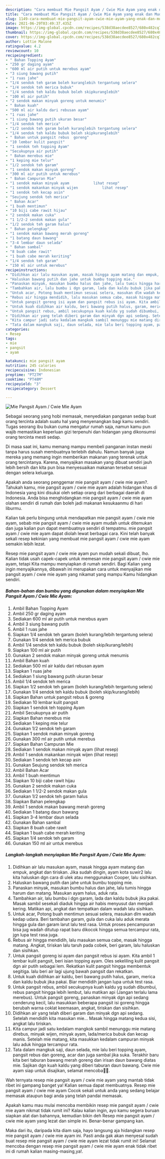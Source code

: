 ```yaml
---
description: "Cara membuat Mie Pangsit Ayam / Cwie Mie Ayam yang enak dan Mudah Dibuat"
title: "Cara membuat Mie Pangsit Ayam / Cwie Mie Ayam yang enak dan Mudah Dibuat"
slug: 1149-cara-membuat-mie-pangsit-ayam-cwie-mie-ayam-yang-enak-dan-mudah-dibuat
date: 2021-06-29T03:49:37.435Z
image: https://img-global.cpcdn.com/recipes/538d38aecdee8527/680x482cq70/mie-pangsit-ayam-cwie-mie-ayam-foto-resep-utama.jpg
thumbnail: https://img-global.cpcdn.com/recipes/538d38aecdee8527/680x482cq70/mie-pangsit-ayam-cwie-mie-ayam-foto-resep-utama.jpg
cover: https://img-global.cpcdn.com/recipes/538d38aecdee8527/680x482cq70/mie-pangsit-ayam-cwie-mie-ayam-foto-resep-utama.jpg
author: Lottie Malone
ratingvalue: 4.2
reviewcount: 10
recipeingredient:
- " Bahan Topping Ayam"
- "250 gr daging ayam"
- "600 ml air putih untuk merebus ayam"
- "3 siung bawang putih"
- "1 ruas jahe"
- "1/4 sendok teh garam boleh kuranglebih tergantung selera"
- "1/4 sendok teh merica bubuk"
- "1/4 sendok teh kaldu bubuk boleh skipkuranglebih"
- "100 ml air putih"
- "2 sendok makan minyak goreng untuk menumis"
- " Bahan kuah"
- "500 ml air kaldu dari rebusan ayam"
- "1 ruas jahe"
- "1 siung bawang putih ukuran besar"
- "1/4 sendok teh merica"
- "1/2 sendok teh garam boleh kuranglebih tergantung selera"
- "1/4 sendok teh kaldu bubuk boleh skipkuranglebih"
- " Bahan untuk pangsit rebus  goreng"
- "10 lembar kulit pangsit"
- "1 sendok teh topping Ayam"
- "Secukupnya air putih"
- " Bahan merebus mie"
- "1 keping mie telur"
- "1/2 sendok teh garam"
- "1 sendok makan minyak goreng"
- "300 ml air putih untuk merebus"
- " Bahan Campuran Mie"
- "1 sendok makan minyak ayam           lihat resep"
- "1 sendok makankan minyak wijen           lihat resep"
- "1 sendok teh kecap asin"
- "Seujung sendok teh merica"
- " Bahan Acar"
- "1 buah mentimun"
- "10 biji cabe rawit hijau"
- "2 sendok makan cuka"
- "1 1/2-2 sendok makan gula"
- "1/2 sendok teh garam halus"
- " Bahan pelengkap"
- "1 sendok makan bawang merah goreng"
- "1 batang daun bawang"
- "3-4 lembar daun selada"
- " Bahan sambal"
- "8 buah cabe rawit"
- "1 buah cabe merah keriting"
- "1/4 sendok teh garam"
- "150 ml air untuk merebus"
recipeinstructions:
- "Didihkan air lalu masukan ayam, masak hingga ayam matang dan empuk, angkat dan tiriskan. Jika sudah dingin, ayam kota suwir2 lalu kita haluskan dgn cara di ulek atau menggunakan Cooper, lalu sisihkan."
- "Haluskan bawang putih dan jahe untuk bumbu topping mie."
- "Panaskan minyak, masukan bumbu halus dan jahe, lalu tumis hingga harum dan matang. Masukan ayam halus, aduk rata."
- "Tambahkan air, lalu bumbu i dgn garam, lada dan kaldu bubuk jika pakai. Masak sambil sesekali diaduk hingga air habis menyusut dan menjadi kering. Matikan api, angkat dan tempatkan dalam wadah lalu sisihkan."
- "Untuk acar, Potong buah mentimun sesuai selera, masukan dlm wadah kedap udara. Beri tambahan garam, gula dan cuka lalu aduk merata hingga gula dan garam larut lalu test rasa. Untuk proses pencampuran bisa jug wadah ditutup rapat baru dikocok hingga semua tercampur rata, jgn lupa test rasa juga."
- "Rebus air hingga mendidih, lalu masukan semua cabe, masak hingga matang. Angkat, tiriskan lalu taruh pada cobek, beri garam, lalu haluskan dan sisihkan."
- "Untuk pangsit goreng isi ayam dan pangsit rebus isi ayam. Kita ambil 1 lembar kulit pangsit, beri isian topping ayam. Oles sekeliling kulit pangsit dgn air putih sebagai lem. Rekatkan kulit pangsit hingga membentuk segitiga. lalu beri air lagi ujung bawah pangsit dan rekatkan."
- "Untuk kuah didihkan air kaldu, beri bawang putih halus, garam, merica dan kaldu bubuk jika pakai. Biar mendidih jangan lupa untuk test rasa."
- "Untuk pangsit rebus, ambil secukupnya kuah kaldu yg sudah dibumbui, rebus pangsit hingga lebih lembut, lalu matikan api (Jangan terlalu lama merebus). Untuk pangsit goreng, panaskan minyak dgn api sedang cenderung kecil, lalu masukkan beberapa pangsit isi goreng hingga berubah warna coklat keemasan, angkat, tiriskan dan sisihkan."
- "Didihkan air yang telah diberi garam dan minyak dgn api sedang. Setelah mendidih kita masukan mie... Masak hingga matang kedua sisi, angkat lalu tiriskan."
- "Kita campur jadi satu kedalam mangkok sambil menunggu mie matang direbus, minyak wijen, minyak ayam, lada/merica bubuk dan kecap manis. Setelah mie matang, kita masukkan kedalam campuran minyak lalu aduk hingga tercampur rata."
- "Tata dalam mangkuk saji, daun selada, mie lalu beri topping ayam, pangsit rebus dan goreng, acar dan juga sambal jika suka. Terakhir baru kita beri taburan bawang merah goreng dan irisan daun bawang diatas mie. Sajikan dgn kuah kaldu yang diberi taburan daun bawang. Cwie mie ayam siap untuk disajikan, selamat mencoba🙏🥰."
categories:
- Resep
tags:
- mie
- pangsit
- ayam

katakunci: mie pangsit ayam 
nutrition: 245 calories
recipecuisine: Indonesian
preptime: "PT27M"
cooktime: "PT48M"
recipeyield: "3"
recipecategory: Dessert

---
```



![Mie Pangsit Ayam / Cwie Mie Ayam](https://img-global.cpcdn.com/recipes/538d38aecdee8527/680x482cq70/mie-pangsit-ayam-cwie-mie-ayam-foto-resep-utama.jpg)

Sebagai seorang yang hobi memasak, menyediakan panganan sedap buat orang tercinta adalah suatu hal yang menyenangkan bagi kamu sendiri. Tugas seorang ibu bukan cuma mengatur rumah saja, namun kamu pun wajib memastikan keperluan gizi terpenuhi dan hidangan yang dikonsumsi orang tercinta mesti sedap.

Di masa  saat ini, kamu memang mampu membeli panganan instan meski tanpa harus susah membuatnya terlebih dahulu. Namun banyak juga mereka yang memang ingin memberikan makanan yang terenak untuk orang tercintanya. Karena, menyajikan masakan yang dibuat sendiri jauh lebih bersih dan kita pun bisa menyesuaikan makanan tersebut sesuai dengan selera keluarga. 



Apakah anda seorang penggemar mie pangsit ayam / cwie mie ayam?. Tahukah kamu, mie pangsit ayam / cwie mie ayam adalah hidangan khas di Indonesia yang kini disukai oleh setiap orang dari berbagai daerah di Indonesia. Anda bisa menghidangkan mie pangsit ayam / cwie mie ayam olahan sendiri di rumah dan boleh jadi makanan kesukaanmu di hari liburmu.

Kalian tak perlu bingung untuk mendapatkan mie pangsit ayam / cwie mie ayam, sebab mie pangsit ayam / cwie mie ayam mudah untuk ditemukan dan juga kalian pun dapat membuatnya sendiri di tempatmu. mie pangsit ayam / cwie mie ayam dapat diolah lewat berbagai cara. Kini telah banyak sekali resep kekinian yang membuat mie pangsit ayam / cwie mie ayam semakin lebih lezat.

Resep mie pangsit ayam / cwie mie ayam pun mudah sekali dibuat, lho. Kalian tidak usah capek-capek untuk memesan mie pangsit ayam / cwie mie ayam, tetapi Kita mampu menyiapkan di rumah sendiri. Bagi Kalian yang ingin menyajikannya, dibawah ini merupakan cara untuk menyajikan mie pangsit ayam / cwie mie ayam yang nikamat yang mampu Kamu hidangkan sendiri.

<!--inarticleads1-->

##### Bahan-bahan dan bumbu yang digunakan dalam menyiapkan Mie Pangsit Ayam / Cwie Mie Ayam:

1. Ambil  Bahan Topping Ayam
1. Ambil 250 gr daging ayam
1. Sediakan 600 ml air putih untuk merebus ayam
1. Ambil 3 siung bawang putih
1. Ambil 1 ruas jahe
1. Siapkan 1/4 sendok teh garam (boleh kurang/lebih tergantung selera)
1. Gunakan 1/4 sendok teh merica bubuk
1. Ambil 1/4 sendok teh kaldu bubuk (boleh skip/kurang/lebih)
1. Siapkan 100 ml air putih
1. Gunakan 2 sendok makan minyak goreng untuk menumis
1. Ambil  Bahan kuah
1. Sediakan 500 ml air kaldu dari rebusan ayam
1. Siapkan 1 ruas jahe
1. Sediakan 1 siung bawang putih ukuran besar
1. Ambil 1/4 sendok teh merica
1. Siapkan 1/2 sendok teh garam (boleh kurang/lebih tergantung selera)
1. Gunakan 1/4 sendok teh kaldu bubuk (boleh skip/kurang/lebih)
1. Siapkan  Bahan untuk pangsit rebus &amp; goreng
1. Sediakan 10 lembar kulit pangsit
1. Siapkan 1 sendok teh topping Ayam
1. Ambil Secukupnya air putih
1. Siapkan  Bahan merebus mie
1. Sediakan 1 keping mie telur
1. Gunakan 1/2 sendok teh garam
1. Siapkan 1 sendok makan minyak goreng
1. Gunakan 300 ml air putih untuk merebus
1. Siapkan  Bahan Campuran Mie
1. Sediakan 1 sendok makan minyak ayam           (lihat resep)
1. Ambil 1 sendok makankan minyak wijen           (lihat resep)
1. Sediakan 1 sendok teh kecap asin
1. Gunakan Seujung sendok teh merica
1. Ambil  Bahan Acar
1. Ambil 1 buah mentimun
1. Siapkan 10 biji cabe rawit hijau
1. Gunakan 2 sendok makan cuka
1. Sediakan 1 1/2-2 sendok makan gula
1. Gunakan 1/2 sendok teh garam halus
1. Siapkan  Bahan pelengkap
1. Ambil 1 sendok makan bawang merah goreng
1. Sediakan 1 batang daun bawang
1. Siapkan 3-4 lembar daun selada
1. Gunakan  Bahan sambal
1. Siapkan 8 buah cabe rawit
1. Siapkan 1 buah cabe merah keriting
1. Siapkan 1/4 sendok teh garam
1. Gunakan 150 ml air untuk merebus




<!--inarticleads2-->

##### Langkah-langkah menyiapkan Mie Pangsit Ayam / Cwie Mie Ayam:

1. Didihkan air lalu masukan ayam, masak hingga ayam matang dan empuk, angkat dan tiriskan. Jika sudah dingin, ayam kota suwir2 lalu kita haluskan dgn cara di ulek atau menggunakan Cooper, lalu sisihkan.
1. Haluskan bawang putih dan jahe untuk bumbu topping mie.
1. Panaskan minyak, masukan bumbu halus dan jahe, lalu tumis hingga harum dan matang. Masukan ayam halus, aduk rata.
1. Tambahkan air, lalu bumbu i dgn garam, lada dan kaldu bubuk jika pakai. Masak sambil sesekali diaduk hingga air habis menyusut dan menjadi kering. Matikan api, angkat dan tempatkan dalam wadah lalu sisihkan.
1. Untuk acar, Potong buah mentimun sesuai selera, masukan dlm wadah kedap udara. Beri tambahan garam, gula dan cuka lalu aduk merata hingga gula dan garam larut lalu test rasa. Untuk proses pencampuran bisa jug wadah ditutup rapat baru dikocok hingga semua tercampur rata, jgn lupa test rasa juga.
1. Rebus air hingga mendidih, lalu masukan semua cabe, masak hingga matang. Angkat, tiriskan lalu taruh pada cobek, beri garam, lalu haluskan dan sisihkan.
1. Untuk pangsit goreng isi ayam dan pangsit rebus isi ayam. Kita ambil 1 lembar kulit pangsit, beri isian topping ayam. Oles sekeliling kulit pangsit dgn air putih sebagai lem. Rekatkan kulit pangsit hingga membentuk segitiga. lalu beri air lagi ujung bawah pangsit dan rekatkan.
1. Untuk kuah didihkan air kaldu, beri bawang putih halus, garam, merica dan kaldu bubuk jika pakai. Biar mendidih jangan lupa untuk test rasa.
1. Untuk pangsit rebus, ambil secukupnya kuah kaldu yg sudah dibumbui, rebus pangsit hingga lebih lembut, lalu matikan api (Jangan terlalu lama merebus). Untuk pangsit goreng, panaskan minyak dgn api sedang cenderung kecil, lalu masukkan beberapa pangsit isi goreng hingga berubah warna coklat keemasan, angkat, tiriskan dan sisihkan.
1. Didihkan air yang telah diberi garam dan minyak dgn api sedang. Setelah mendidih kita masukan mie... Masak hingga matang kedua sisi, angkat lalu tiriskan.
1. Kita campur jadi satu kedalam mangkok sambil menunggu mie matang direbus, minyak wijen, minyak ayam, lada/merica bubuk dan kecap manis. Setelah mie matang, kita masukkan kedalam campuran minyak lalu aduk hingga tercampur rata.
1. Tata dalam mangkuk saji, daun selada, mie lalu beri topping ayam, pangsit rebus dan goreng, acar dan juga sambal jika suka. Terakhir baru kita beri taburan bawang merah goreng dan irisan daun bawang diatas mie. Sajikan dgn kuah kaldu yang diberi taburan daun bawang. Cwie mie ayam siap untuk disajikan, selamat mencoba🙏🥰.




Wah ternyata resep mie pangsit ayam / cwie mie ayam yang mantab tidak ribet ini gampang banget ya! Kalian semua dapat membuatnya. Resep mie pangsit ayam / cwie mie ayam Cocok sekali untuk anda yang sedang belajar memasak ataupun bagi anda yang telah pandai memasak.

Apakah kamu mau mulai mencoba membikin resep mie pangsit ayam / cwie mie ayam nikmat tidak rumit ini? Kalau kalian ingin, ayo kamu segera buruan siapkan alat dan bahannya, kemudian bikin deh Resep mie pangsit ayam / cwie mie ayam yang lezat dan simple ini. Benar-benar gampang kan. 

Maka dari itu, daripada kita diam saja, hayo langsung aja hidangkan resep mie pangsit ayam / cwie mie ayam ini. Pasti anda gak akan menyesal sudah buat resep mie pangsit ayam / cwie mie ayam lezat tidak rumit ini! Selamat mencoba dengan resep mie pangsit ayam / cwie mie ayam enak tidak ribet ini di rumah kalian masing-masing,ya!.

